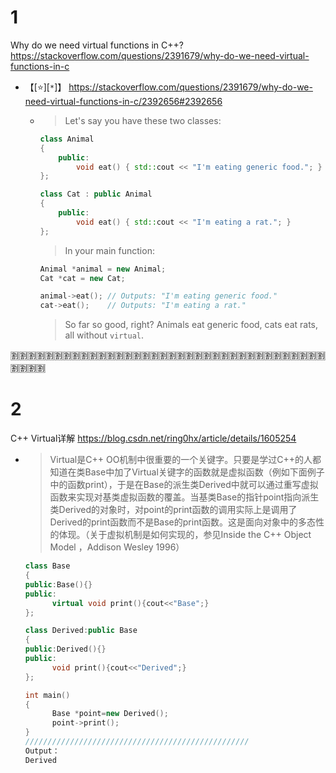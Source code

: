
# 1

Why do we need virtual functions in C++? https://stackoverflow.com/questions/2391679/why-do-we-need-virtual-functions-in-c
- 【[:star:][`*`]】 https://stackoverflow.com/questions/2391679/why-do-we-need-virtual-functions-in-c/2392656#2392656
  * > Let's say you have these two classes:
    ```cpp
    class Animal
    {
        public:
            void eat() { std::cout << "I'm eating generic food."; }
    };
    
    class Cat : public Animal
    {
        public:
            void eat() { std::cout << "I'm eating a rat."; }
    };
    ```
    > In your main function:
    ```cpp
    Animal *animal = new Animal;
    Cat *cat = new Cat;
    
    animal->eat(); // Outputs: "I'm eating generic food."
    cat->eat();    // Outputs: "I'm eating a rat."
    ```
    > So far so good, right? Animals eat generic food, cats eat rats, all without `virtual`.

:u5272::u5272::u5272::u5272::u5272::u5272::u5272::u5272::u5272::u5272::u5272::u5272::u5272::u5272::u5272::u5272::u5272::u5272::u5272::u5272::u5272::u5272::u5272::u5272::u5272::u5272::u5272::u5272::u5272::u5272::u5272::u5272::u5272::u5272::u5272::u5272::u5272::u5272::u5272::u5272:

# 2

C++ Virtual详解 https://blog.csdn.net/ring0hx/article/details/1605254
- > Virtual是C++ OO机制中很重要的一个关键字。只要是学过C++的人都知道在类Base中加了Virtual关键字的函数就是虚拟函数（例如下面例子中的函数print），于是在Base的派生类Derived中就可以通过重写虚拟函数来实现对基类虚拟函数的覆盖。当基类Base的指针point指向派生类Derived的对象时，对point的print函数的调用实际上是调用了Derived的print函数而不是Base的print函数。这是面向对象中的多态性的体现。（关于虚拟机制是如何实现的，参见Inside the C++ Object Model ，Addison Wesley 1996）
  ```cpp
  class Base
  {
  public:Base(){}
  public:
        virtual void print(){cout<<"Base";}
  };
  
  class Derived:public Base
  {
  public:Derived(){}
  public:
        void print(){cout<<"Derived";}
  };
  
  int main()
  {
        Base *point=new Derived();
        point->print();
  }
  //////////////////////////////////////////////////
  Output：
  Derived
  ```

